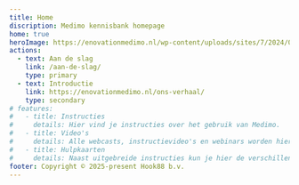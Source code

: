 ```yaml
---
title: Home
discription: Medimo kennisbank homepage
home: true
heroImage: https://enovationmedimo.nl/wp-content/uploads/sites/7/2024/04/ENO_Entiteit_Medimo_Staand_Fullcolour-600x542.png
actions:
  - text: Aan de slag
    link: /aan-de-slag/
    type: primary
  - text: Introductie
    link: https://enovationmedimo.nl/ons-verhaal/
    type: secondary
# features:
#   - title: Instructies
#     details: Hier vind je instructies over het gebruik van Medimo.
#   - title: Video's
#     details: Alle webcasts, instructievideo's en webinars worden hier gepost.
#   - title: Hulpkaarten
#     details: Naast uitgebreide instructies kun je hier de verschillende hulpkaarten nagaan.
footer: Copyright © 2025-present Hook88 b.v.
---
```


<script setup>
import HomeSearch from '@source/.vuepress/components/HomeSearch.vue'
</script>

<HomeSearch />
